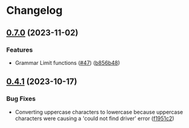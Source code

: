# Changelog

## [0.7.0](https://github.com/nulldark/dbal/compare/v0.6.0...v0.7.0) (2023-11-02)


### Features

* Grammar Limit functions ([#47](https://github.com/nulldark/dbal/issues/47)) ([b856b48](https://github.com/nulldark/dbal/commit/b856b48f343ffde03127a5ecd066514f0595e6dd))

## [0.4.1](https://github.com/nulldark/dbal/compare/v0.4.0...v0.4.1) (2023-10-17)


### Bug Fixes

* Converting uppercase characters to lowercase because uppercase characters were causing a 'could not find driver' error ([f1951c2](https://github.com/nulldark/dbal/commit/f1951c2900828ce8ba9846418037dd01fc17496c))
